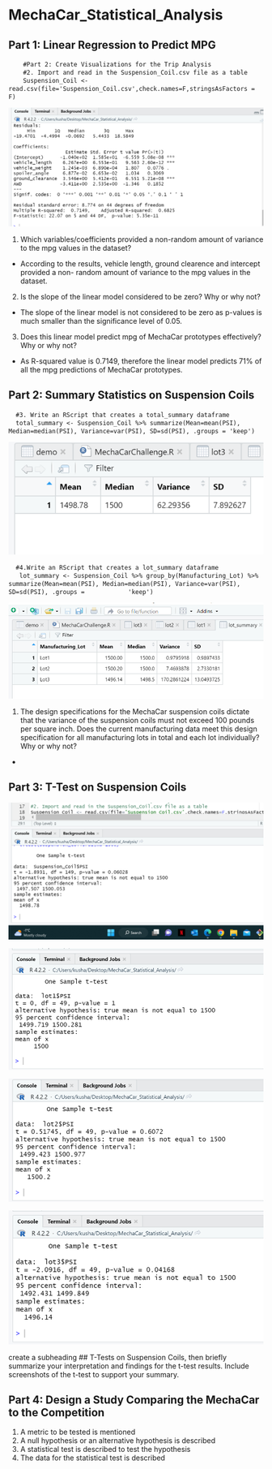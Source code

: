 # MechaCar_Statistical_Analysis

## Part 1: Linear Regression to Predict MPG

        #Part 2: Create Visualizations for the Trip Analysis
        #2. Import and read in the Suspension_Coil.csv file as a table
        Suspension_Coil <- read.csv(file='Suspension_Coil.csv',check.names=F,stringsAsFactors = F) 

![Test Image](/Resources/linear_regression.png)

1. Which variables/coefficients provided a non-random amount of variance to the mpg values in the dataset?
- According to the results, vehicle length, ground clearence and intercept provided a non- random amount of variance to the mpg values in the dataset.

2. Is the slope of the linear model considered to be zero? Why or why not?
- The slope of the linear model is not considered to be zero as p-values is much smaller than the significance level of 0.05.
3. Does this linear model predict mpg of MechaCar prototypes effectively? Why or why not?
- As R-squared value is 0.7149, therefore the linear model predicts 71% of all the mpg predictions of MechaCar prototypes.

## Part 2: Summary Statistics on Suspension Coils
      #3. Write an RScript that creates a total_summary dataframe
      total_summary <- Suspension_Coil %>% summarize(Mean=mean(PSI), Median=median(PSI), Variance=var(PSI), SD=sd(PSI), .groups = 'keep')
      
![Test Image](/Resources/total_summary.png)

      #4.Write an RScript that creates a lot_summary dataframe 
       lot_summary <- Suspension_Coil %>% group_by(Manufacturing_Lot) %>% summarize(Mean=mean(PSI), Median=median(PSI), Variance=var(PSI), SD=sd(PSI), .groups =            'keep')
       
![Test Image](/Resources/lot_summary.png)

    
1. The design specifications for the MechaCar suspension coils dictate that the variance of the suspension coils must not exceed 100 pounds per square inch. Does the current manufacturing data meet this design specification for all manufacturing lots in total and each lot individually? Why or why not?
- 

## Part 3: T-Test on Suspension Coils

![Test Image](/Resources/Suspension_Coil_test.png)

![Test Image](/Resources/lot1_test.png)

![Test Image](/Resources/lot2_test.png)

![Test Image](/Resources/lot3_test.png)

create a subheading ## T-Tests on Suspension Coils, then briefly summarize your interpretation and findings for the t-test results. Include screenshots of the t-test to support your summary.

## Part 4: Design a Study Comparing the MechaCar to the Competition
1. A metric to be tested is mentioned 
2. A null hypothesis or an alternative hypothesis is described 
3. A statistical test is described to test the hypothesis 
4. The data for the statistical test is described 
